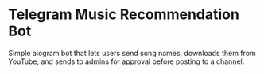 # Telegram Music Recommendation Bot

Simple aiogram bot that lets users send song names, downloads them from YouTube, and sends to admins for approval before posting to a channel.